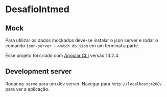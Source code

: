 # DesafioIntmed

## Mock

Para utilizar os dados mockados deve-se instalar o json server e rodar o comando `json-server --watch db.json` em um terminal a parte.

Esse projeto foi criado com [Angular CLI](https://github.com/angular/angular-cli) versão 13.2.4.

## Development server

Rodar `ng serve` para um dev server. Navegar para `http://localhost:4200/` para ver a aplicação.
